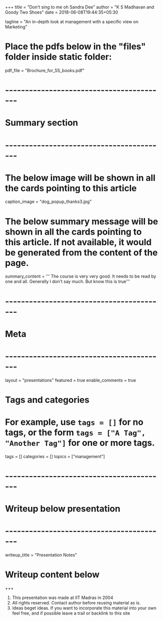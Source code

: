 +++
title = "Don't sing to me oh Sandra Dee"
author = "K S Madhavan and Goody Two Shoes"
date = 2018-06-08T19:44:35+05:30

tagline = "An in-depth look at management with a specific view on Marketing"

# Place the pdfs below in the "files" folder inside static folder:
pdf_file = "Brochure_for_5S_books.pdf"
# -----------------------------------------
# Summary section
# -----------------------------------------

# The below image will be shown in all the cards pointing to this article
caption_image = "dog_popup_thanks3.jpg"
# The below summary message will be shown in all the cards pointing to this article. If not available, it would be generated from the content of the page.
summary_content = '''
The course is very very good. It needs to be read by one and all.
Generally I don't say much. But know this is true'''


# -----------------------------------------
# Meta
# -----------------------------------------

layout = "presentations"
featured = true
enable_comments = true

# Tags and categories
# For example, use `tags = []` for no tags, or the form `tags = ["A Tag", "Another Tag"]` for one or more tags.
tags = []
categories = []
topics = ["management"]

# -----------------------------------------
# Writeup below presentation
# -----------------------------------------

writeup_title = "Presentation Notes"
# Writeup content below
+++
1. This presentation was made at IIT Madras in 2004
2. All rights reserved. Contact author before reusing material as is.
3. Ideas beget ideas. If you want to incorporate this material into your own feel free, and if possible leave a trail or backlink to this site



